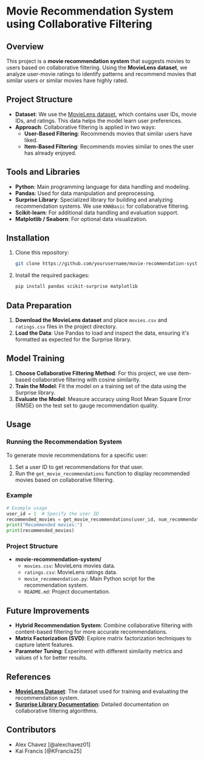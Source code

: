 # Movie Recommendation System using Collaborative Filtering

## Overview
This project is a **movie recommendation system** that suggests movies to users based on collaborative filtering. Using the **MovieLens dataset**, we analyze user-movie ratings to identify patterns and recommend movies that similar users or similar movies have highly rated.

## Project Structure
- **Dataset**: We use the [MovieLens dataset](https://grouplens.org/datasets/movielens/), which contains user IDs, movie IDs, and ratings. This data helps the model learn user preferences.
- **Approach**: Collaborative filtering is applied in two ways:
  - **User-Based Filtering**: Recommends movies that similar users have liked.
  - **Item-Based Filtering**: Recommends movies similar to ones the user has already enjoyed.

## Tools and Libraries
- **Python**: Main programming language for data handling and modeling.
- **Pandas**: Used for data manipulation and preprocessing.
- **Surprise Library**: Specialized library for building and analyzing recommendation systems. We use `KNNBasic` for collaborative filtering.
- **Scikit-learn**: For additional data handling and evaluation support.
- **Matplotlib / Seaborn**: For optional data visualization.

## Installation
1. Clone this repository:
    ```bash
    git clone https://github.com/yourusername/movie-recommendation-system.git
    ```
2. Install the required packages:
    ```bash
    pip install pandas scikit-surprise matplotlib
    ```

## Data Preparation
1. **Download the MovieLens dataset** and place `movies.csv` and `ratings.csv` files in the project directory.
2. **Load the Data**: Use Pandas to load and inspect the data, ensuring it's formatted as expected for the Surprise library.

## Model Training
1. **Choose Collaborative Filtering Method**: For this project, we use item-based collaborative filtering with cosine similarity.
2. **Train the Model**: Fit the model on a training set of the data using the Surprise library.
3. **Evaluate the Model**: Measure accuracy using Root Mean Square Error (RMSE) on the test set to gauge recommendation quality.

## Usage
### Running the Recommendation System
To generate movie recommendations for a specific user:
1. Set a user ID to get recommendations for that user.
2. Run the `get_movie_recommendations` function to display recommended movies based on collaborative filtering.

### Example
```python
# Example usage
user_id = 1  # Specify the user ID
recommended_movies = get_movie_recommendations(user_id, num_recommendations=5)
print("Recommended movies:")
print(recommended_movies)
```

### Project Structure
- **movie-recommendation-system/**
  - `movies.csv`: MovieLens movies data.
  - `ratings.csv`: MovieLens ratings data.
  - `movie_recommendation.py`: Main Python script for the recommendation system.
  - `README.md`: Project documentation.

## Future Improvements

- **Hybrid Recommendation System**: Combine collaborative filtering with content-based filtering for more accurate recommendations.
- **Matrix Factorization (SVD)**: Explore matrix factorization techniques to capture latent features.
- **Parameter Tuning**: Experiment with different similarity metrics and values of `k` for better results.

## References

- **[MovieLens Dataset](https://www.kaggle.com/code/mrisdal/starter-movielens-20m-dataset-144a8ee2-e)**: The dataset used for training and evaluating the recommendation system.
- **[Surprise Library Documentation](https://surprise.readthedocs.io/en/stable/)**: Detailed documentation on collaborative filtering algorithms.

## Contributors
- Alex Chavez [@alexchavez01]
- Kai Francis [@KFrancis25]
